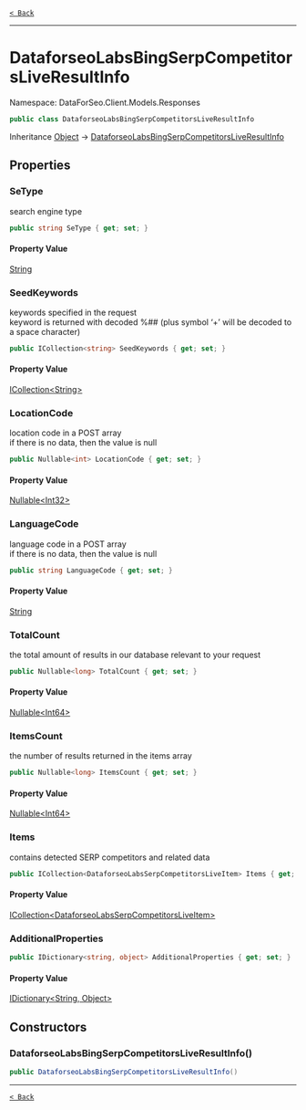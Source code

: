 [`< Back`](./)

---

# DataforseoLabsBingSerpCompetitorsLiveResultInfo

Namespace: DataForSeo.Client.Models.Responses

```csharp
public class DataforseoLabsBingSerpCompetitorsLiveResultInfo
```

Inheritance [Object](https://docs.microsoft.com/en-us/dotnet/api/system.object) → [DataforseoLabsBingSerpCompetitorsLiveResultInfo](./dataforseo.client.models.responses.dataforseolabsbingserpcompetitorsliveresultinfo)

## Properties

### **SeType**

search engine type

```csharp
public string SeType { get; set; }
```

#### Property Value

[String](https://docs.microsoft.com/en-us/dotnet/api/system.string)<br>

### **SeedKeywords**

keywords specified in the request
 <br>keyword is returned with decoded %## (plus symbol ‘+’ will be decoded to a space character)

```csharp
public ICollection<string> SeedKeywords { get; set; }
```

#### Property Value

[ICollection&lt;String&gt;](https://docs.microsoft.com/en-us/dotnet/api/system.collections.generic.icollection-1)<br>

### **LocationCode**

location code in a POST array
 <br>if there is no data, then the value is null

```csharp
public Nullable<int> LocationCode { get; set; }
```

#### Property Value

[Nullable&lt;Int32&gt;](https://docs.microsoft.com/en-us/dotnet/api/system.nullable-1)<br>

### **LanguageCode**

language code in a POST array
 <br>if there is no data, then the value is null

```csharp
public string LanguageCode { get; set; }
```

#### Property Value

[String](https://docs.microsoft.com/en-us/dotnet/api/system.string)<br>

### **TotalCount**

the total amount of results in our database relevant to your request

```csharp
public Nullable<long> TotalCount { get; set; }
```

#### Property Value

[Nullable&lt;Int64&gt;](https://docs.microsoft.com/en-us/dotnet/api/system.nullable-1)<br>

### **ItemsCount**

the number of results returned in the items array

```csharp
public Nullable<long> ItemsCount { get; set; }
```

#### Property Value

[Nullable&lt;Int64&gt;](https://docs.microsoft.com/en-us/dotnet/api/system.nullable-1)<br>

### **Items**

contains detected SERP competitors and related data

```csharp
public ICollection<DataforseoLabsSerpCompetitorsLiveItem> Items { get; set; }
```

#### Property Value

[ICollection&lt;DataforseoLabsSerpCompetitorsLiveItem&gt;](./dataforseo.client.models.dataforseolabsserpcompetitorsliveitem)<br>

### **AdditionalProperties**

```csharp
public IDictionary<string, object> AdditionalProperties { get; set; }
```

#### Property Value

[IDictionary&lt;String, Object&gt;](https://docs.microsoft.com/en-us/dotnet/api/system.collections.generic.idictionary-2)<br>

## Constructors

### **DataforseoLabsBingSerpCompetitorsLiveResultInfo()**

```csharp
public DataforseoLabsBingSerpCompetitorsLiveResultInfo()
```

---

[`< Back`](./)
